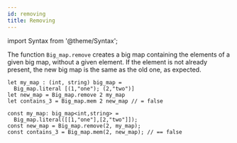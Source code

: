 ```yaml
---
id: removing
title: Removing
---
```


import Syntax from '@theme/Syntax';

The function `Big_map.remove` creates a big map containing the
elements of a given big map, without a given element. If the element
is not already present, the new big map is the same as the old one, as
expected.

<Syntax syntax="cameligo">

```cameligo group=big_map_removing
let my_map : (int, string) big_map =
  Big_map.literal [(1,"one"); (2,"two")]
let new_map = Big_map.remove 2 my_map
let contains_3 = Big_map.mem 2 new_map // = false
```

</Syntax>

<Syntax syntax="jsligo">

```jsligo group=big_map_removing
const my_map: big_map<int,string> =
  Big_map.literal([[1,"one"],[2,"two"]]);
const new_map = Big_map.remove(2, my_map);
const contains_3 = Big_map.mem(2, new_map); // == false
```

</Syntax>
